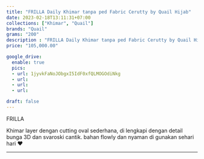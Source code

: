 ```yaml
---
title: "FRILLA Daily Khimar tanpa ped Fabric Cerutty by Quail Hijab"
date: 2023-02-18T13:11:31+07:00
collections: ["Khimar", "Quail"]
brands: "Quail"
grams: "200"
description : "FRILLA Daily Khimar tanpa ped Fabric Cerutty by Quail Hijab"
price: "105,000.00"

google_drive:
  enable: true
  pics:
  - url: 1jyvkFaNoJObgxI5IdF0xfQLMOGOdiNkg
  - url: 
  - url: 
  - url: 

draft: false
---
```


FRILLA

Khimar layer dengan cutting oval sederhana, di lengkapi dengan detail bunga 3D dan svaroski cantik. bahan flowly dan nyaman di gunakan sehari hari ❤️


---    
  
